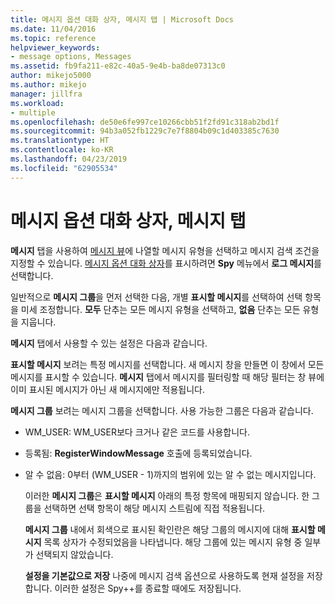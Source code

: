 ```yaml
---
title: 메시지 옵션 대화 상자, 메시지 탭 | Microsoft Docs
ms.date: 11/04/2016
ms.topic: reference
helpviewer_keywords:
- message options, Messages
ms.assetid: fb9fa211-e82c-40a5-9e4b-ba8de07313c0
author: mikejo5000
ms.author: mikejo
manager: jillfra
ms.workload:
- multiple
ms.openlocfilehash: de50e6fe997ce10266cbb51f2fd91c318ab2bd1f
ms.sourcegitcommit: 94b3a052fb1229c7e7f8804b09c1d403385c7630
ms.translationtype: HT
ms.contentlocale: ko-KR
ms.lasthandoff: 04/23/2019
ms.locfileid: "62905534"
---
```

# <a name="messages-tab-message-options-dialog-box"></a>메시지 옵션 대화 상자, 메시지 탭
**메시지** 탭을 사용하여 [메시지 뷰](../debugger/messages-view.md)에 나열할 메시지 유형을 선택하고 메시지 검색 조건을 지정할 수 있습니다. [메시지 옵션 대화 상자](../debugger/message-options-dialog-box.md)를 표시하려면 **Spy** 메뉴에서 **로그 메시지**를 선택합니다.

 일반적으로 **메시지 그룹**을 먼저 선택한 다음, 개별 **표시할 메시지**를 선택하여 선택 항목을 미세 조정합니다. **모두** 단추는 모든 메시지 유형을 선택하고, **없음** 단추는 모든 유형을 지웁니다.

 **메시지** 탭에서 사용할 수 있는 설정은 다음과 같습니다.

 **표시할 메시지** 보려는 특정 메시지를 선택합니다. 새 메시지 창을 만들면 이 창에서 모든 메시지를 표시할 수 있습니다. **메시지** 탭에서 메시지를 필터링할 때 해당 필터는 창 뷰에 이미 표시된 메시지가 아닌 새 메시지에만 적용됩니다.

 **메시지 그룹** 보려는 메시지 그룹을 선택합니다. 사용 가능한 그룹은 다음과 같습니다.

- WM_USER: WM_USER보다 크거나 같은 코드를 사용합니다.

- 등록됨: **RegisterWindowMessage** 호출에 등록되었습니다.

- 알 수 없음: 0부터 (WM_USER - 1)까지의 범위에 있는 알 수 없는 메시지입니다.

  이러한 **메시지 그룹**은 **표시할 메시지** 아래의 특정 항목에 매핑되지 않습니다. 한 그룹을 선택하면 선택 항목이 해당 메시지 스트림에 직접 적용됩니다.

  **메시지 그룹** 내에서 회색으로 표시된 확인란은 해당 그룹의 메시지에 대해 **표시할 메시지** 목록 상자가 수정되었음을 나타냅니다. 해당 그룹에 있는 메시지 유형 중 일부가 선택되지 않았습니다.

  **설정을 기본값으로 저장** 나중에 메시지 검색 옵션으로 사용하도록 현재 설정을 저장합니다. 이러한 설정은 Spy++를 종료할 때에도 저장됩니다.